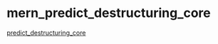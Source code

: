 # mern_predict_destructuring_core

[predict_destructuring_core]

[predict_destructuring_core]: https://login.codingdojo.com/m/674/15368/112037